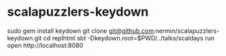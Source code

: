 scalapuzzlers-keydown
=====================
sudo gem install keydown 
git clone git@github.com:nermin/scalapuzzlers-keydown.git
cd replhtml
sbt -Dkeydown.root=$PWD/../talks/scaldays run
open http://localhost:8080

